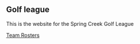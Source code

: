 ## Golf league
This is the website for the Spring Creek Golf League

[Team Rosters](https://github.com/alvisbjones/golfleague2021/blob/main/Teamroster2021.pdf)
